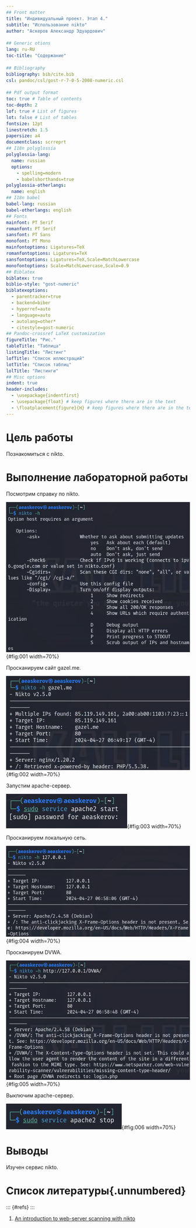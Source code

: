 ```yaml
---
## Front matter
title: "Индивидуальный проект. Этап 4."
subtitle: "Использование nikto"
author: "Аскеров Александр Эдуардович"

## Generic otions
lang: ru-RU
toc-title: "Содержание"

## Bibliography
bibliography: bib/cite.bib
csl: pandoc/csl/gost-r-7-0-5-2008-numeric.csl

## Pdf output format
toc: true # Table of contents
toc-depth: 2
lof: true # List of figures
lot: false # List of tables
fontsize: 12pt
linestretch: 1.5
papersize: a4
documentclass: scrreprt
## I18n polyglossia
polyglossia-lang:
  name: russian
  options:
	- spelling=modern
	- babelshorthands=true
polyglossia-otherlangs:
  name: english
## I18n babel
babel-lang: russian
babel-otherlangs: english
## Fonts
mainfont: PT Serif
romanfont: PT Serif
sansfont: PT Sans
monofont: PT Mono
mainfontoptions: Ligatures=TeX
romanfontoptions: Ligatures=TeX
sansfontoptions: Ligatures=TeX,Scale=MatchLowercase
monofontoptions: Scale=MatchLowercase,Scale=0.9
## Biblatex
biblatex: true
biblio-style: "gost-numeric"
biblatexoptions:
  - parentracker=true
  - backend=biber
  - hyperref=auto
  - language=auto
  - autolang=other*
  - citestyle=gost-numeric
## Pandoc-crossref LaTeX customization
figureTitle: "Рис."
tableTitle: "Таблица"
listingTitle: "Листинг"
lofTitle: "Список иллюстраций"
lotTitle: "Список таблиц"
lolTitle: "Листинги"
## Misc options
indent: true
header-includes:
  - \usepackage{indentfirst}
  - \usepackage{float} # keep figures where there are in the text
  - \floatplacement{figure}{H} # keep figures where there are in the text
---
```


# Цель работы

Познакомиться с nikto.

# Выполнение лабораторной работы

Посмотрим справку по nikto.

![Справка по nikto](image/1.png){#fig:001 width=70%}

Просканируем сайт gazel.me.

![Сканирование сайта](image/2.png){#fig:002 width=70%}

Запустим apache-сервер.

![Запуск apache-сервера](image/3.png){#fig:003 width=70%}

Просканируем локальную сеть.

![Сканирование локальной сети](image/4.png){#fig:004 width=70%}

Просканируем DVWA.

![Сканирование DVWA](image/5.png){#fig:005 width=70%}

Выключим apache-сервер.

![Выключение apache-сервера](image/6.png){#fig:006 width=70%}

# Выводы

Изучен сервис nikto.

# Список литературы{.unnumbered}

::: {#refs}
:::
1. [An introduction to web-server scanning with nikto](https://www.freecodecamp.org/news/an-introduction-to-web-server-scanning-with-nikto/)
